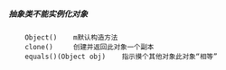 ##### 抽象类不能实例化对象
#####
        Object()    m默认构造方法
        clone()     创建并返回此对象一个副本
        equals()(Object obj)    指示摸个其他对象此对象“相等”